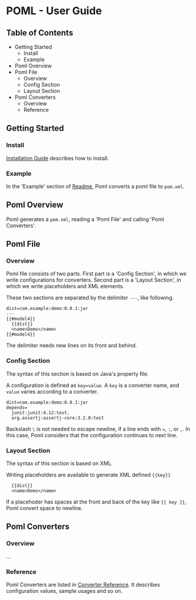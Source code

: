 # POML -  User Guide
## Table of Contents
- Getting Started
    - Install
    - Example
- Poml Overview
- Poml File
    - Overview
    - Config Section
    - Layout Section
- Poml Converters
    - Overview
    - Reference


## Getting Started
### Install
[Installation Guide](./installation-guide.md) describes how to install.

### Example
In the 'Example' section of [Readme](../readme.md), Poml converts a poml file to `pom.xml`.


## Poml Overview
Poml generates a `pom.xml`, reading a 'Poml File' and calling  'Poml Converters'.


## Poml File
### Overview
Poml file consists of two parts. First part is a 'Config Section', in which we write configurations for converters. Second part is a 'Layout Section', in which we write placeholders and XML elements.

These two sections are separated by the delimiter `---`, like following.

```
dist=com.example:demo:0.0.1:jar
---
{{#model4}}
  {{dist}}
  <name>Demo</name>
{{#model4}}
```

The delimiter needs new lines on its front and behind.


### Config Section
The syntax of this section is based on Java's property file.

A configuration is defined as `key=value`. A `key` is a converter name, and `value` varies according to a converter. 

```
dist=com.example:demo:0.0.1:jar
depends=
  junit:junit:4.12:test,
  org.assertj:assertj-core:3.2.0:test
```

Backslash `\` is not needed to escape newline, if a line ends with `=`, `:`, or `,`. In this case, Poml considers that the configuration continues to next line.


### Layout Section
The syntax of this section is based on XML.

Writing placeholders are available to generate XML defined `{{key}}` 

```
  {{dist}}
  <name>Demo</name>
```

If a placehoder has spaces at the front and back of the key like `{{ key }}`, Poml convert space to newline.


## Poml Converters
### Overview
...

### Reference
Poml Converters are listed in [Converter Reference](converter-reference.md). It describes configuration values, sample usages and so on.
